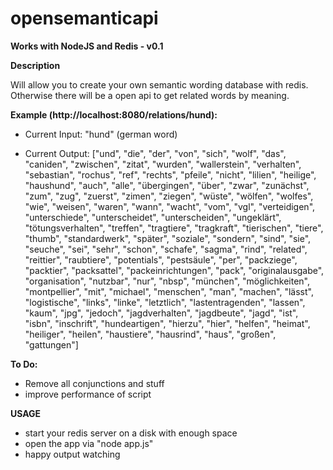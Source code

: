 opensemanticapi
===============

**Works with NodeJS and Redis - v0.1**

**Description**

Will allow you to create your own semantic wording database with redis. Otherwise there will be a open api to get related words by meaning.

**Example (http://localhost:8080/relations/hund):**

* Current Input: "hund" (german word)

* Current Output: ["und", "die", "der", "von", "sich", "wolf", "das", "caniden", "zwischen", "zitat", "wurden", "wallerstein", "verhalten", "sebastian", "rochus", "ref", "rechts", "pfeile", "nicht", "lilien", "heilige", "haushund", "auch", "alle", "übergingen", "über", "zwar", "zunächst", "zum", "zug", "zuerst", "zimen", "ziegen", "wüste", "wölfen", "wolfes", "wie", "weisen", "waren", "wann", "wacht", "vom", "vgl", "verteidigen", "unterschiede", "unterscheidet", "unterscheiden", "ungeklärt", "tötungsverhalten", "treffen", "tragtiere", "tragkraft", "tierischen", "tiere", "thumb", "standardwerk", "später", "soziale", "sondern", "sind", "sie", "seuche", "sei", "sehr", "schon", "schafe", "sagma", "rind", "related", "reittier", "raubtiere", "potentials", "pestsäule", "per", "packziege", "packtier", "packsattel", "packeinrichtungen", "pack", "originalausgabe", "organisation", "nutzbar", "nur", "nbsp", "münchen", "möglichkeiten", "montpellier", "mit", "michael", "menschen", "man", "machen", "lässt", "logistische", "links", "linke", "letztlich", "lastentragenden", "lassen", "kaum", "jpg", "jedoch", "jagdverhalten", "jagdbeute", "jagd", "ist", "isbn", "inschrift", "hundeartigen", "hierzu", "hier", "helfen", "heimat", "heiliger", "heilen", "haustiere", "hausrind", "haus", "großen", "gattungen"]

**To Do:**

* Remove all conjunctions and stuff
* improve performance of script

**USAGE**

* start your redis server on a disk with enough space
* open the app via "node app.js"
* happy output watching
